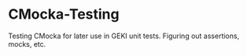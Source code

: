 # CMocka-Testing
Testing CMocka for later use in GEKI unit tests. Figuring out assertions, mocks, etc.
